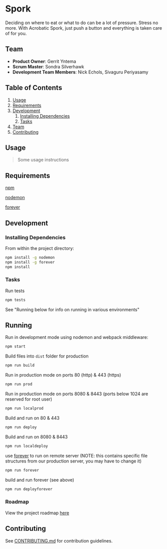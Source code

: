 # Spork

Deciding on where to eat or what to do can be a lot of pressure. Stress no more. With Acrobatic Spork, just push a button and everything is taken care of for you.

## Team

  - __Product Owner__: Gerrit Yntema
  - __Scrum Master__: Sondra Silverhawk
  - __Development Team Members__: Nick Echols, Sivaguru Periyasamy

## Table of Contents

1. [Usage](#Usage)
1. [Requirements](#requirements)
1. [Development](#development)
    1. [Installing Dependencies](#installing-dependencies)
    1. [Tasks](#tasks)
1. [Team](#team)
1. [Contributing](#contributing)

## Usage

> Some usage instructions

## Requirements
[npm](https://www.npmjs.com/)

[nodemon](https://github.com/remy/nodemon)

[forever](https://github.com/foreverjs/forever)

## Development

### Installing Dependencies

From within the project directory:
```sh
npm install -g nodemon
npm install -g forever
npm install
```

### Tasks

Run tests
```sh
npm tests
```
See "Running below for info on running in various environments"

## Running

Run in development mode using nodemon and webpack middleware:
```sh
npm start
```

Build files into ``dist`` folder for production
```sh
npm run build
```
Run in production mode on ports 80 (http) & 443 (https)
```sh
npm run prod
```
Run in production mode on ports 8080 & 8443 (ports below 1024 are reserved for root user)
```sh
npm run localprod
```
Build and run on 80 & 443 
```sh
npm run deploy
```
Build and run on 8080 & 8443 
```sh
npm run localdeploy
```
use [forever](https://github.com/foreverjs/forever) to run on remote server (NOTE: this contains specific file structures from our production server, you may have to change it)
```sh
npm run forever
```
build and run forever (see above)
```sh
npm run deployforever
```

### Roadmap

View the project roadmap [here](LINK_TO_PROJECT_ISSUES)


## Contributing

See [CONTRIBUTING.md](CONTRIBUTING.md) for contribution guidelines.

